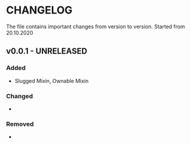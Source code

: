 # CHANGELOG

The file contains important changes from version to version. Started from 20.10.2020

## v0.0.1 - UNRELEASED

### Added

* Slugged Mixin, Ownable Mixin

### Changed

* 

### Removed

* 